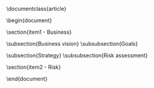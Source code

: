 \documentclass{article}

\begin{document}

\section{item1 - Business}

\subsection{Business vision}
\subsubsection{Goals}

\subsection{Strategy}
\subsubsection{Risk assessment}

\section{item2 - Risk}

\end{document}

